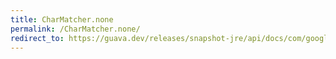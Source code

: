 ```yaml
---
title: CharMatcher.none
permalink: /CharMatcher.none/
redirect_to: https://guava.dev/releases/snapshot-jre/api/docs/com/google/common/base/CharMatcher.html#none--
---
```


